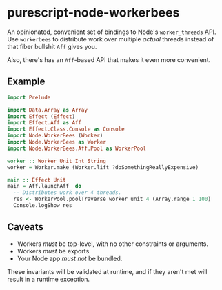 # purescript-node-workerbees

An opinionated, convenient set of bindings to Node's `worker_threads` API.
Use `workerbees` to distribute work over multiple _actual_ threads instead of
that fiber bullshit `Aff` gives you.

Also, there's has an `Aff`-based API that makes it even more convenient.

## Example

``` purescript
import Prelude

import Data.Array as Array
import Effect (Effect)
import Effect.Aff as Aff
import Effect.Class.Console as Console
import Node.WorkerBees (Worker)
import Node.WorkerBees as Worker
import Node.WorkerBees.Aff.Pool as WorkerPool

worker :: Worker Unit Int String
worker = Worker.make (Worker.lift ?doSomethingReallyExpensive)

main :: Effect Unit
main = Aff.launchAff_ do
  -- Distributes work over 4 threads.
  res <- WorkerPool.poolTraverse worker unit 4 (Array.range 1 100)
  Console.logShow res
```

## Caveats

* Workers _must_ be top-level, with no other constraints or arguments.
* Workers _must_ be exports.
* Your Node app _must not_ be bundled.

These invariants will be validated at runtime, and if they aren't met will
result in a runtime exception.
